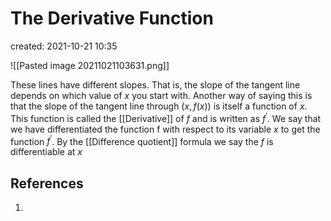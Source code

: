 # The Derivative Function
created: 2021-10-21 10:35

![[Pasted image 20211021103631.png]]

These lines have different slopes. That is, the slope of the tangent line depends on which value of $x$ you start with. Another way of saying this is that the slope of the tangent line through $(x,f(x))$ is itself a function of $x$. This function is called the [[Derivative]] of $f$ and is written as $f^{'}$. We say that we have differentiated the function f with respect to its variable $x$ to get the function $f^{'}$. By the [[Difference quotient]] formula we say the $f$ is differentiable at $x$


## References
1. 